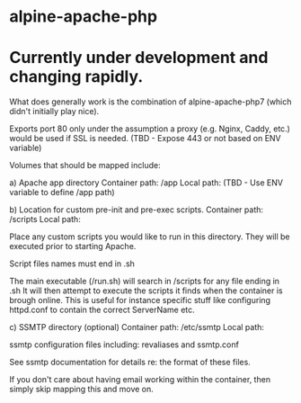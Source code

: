 # alpine-apache-php

<h1>Currently under development and changing rapidly.</h1>

What does generally work is the combination of alpine-apache-php7 (which didn't initially play nice).

Exports port 80 only under the assumption a proxy (e.g. Nginx, Caddy, etc.) would be used if SSL is needed.
(TBD - Expose 443 or not based on ENV variable)

Volumes that should be mapped include:

a) Apache app directory
   Container path: /app
   Local path: <myapp-dir>
   (TBD - Use ENV variable to define /app path)

b) Location for custom pre-init and pre-exec scripts.
   Container path: /scripts
   Local path:<myscripts-dir>
   
   Place any custom scripts you would like to run in this directory.  They will be executed prior to starting Apache.
   
   Script files names must end in .sh
   
   The main executable (/run.sh) will search in /scripts for any file ending in .sh
   It will then attempt to execute the scripts it finds when the container is brough online.  This is useful
   for instance specific stuff like configuring httpd.conf to contain the correct ServerName etc.

c) SSMTP directory (optional)
   Container path: /etc/ssmtp
   Local path:<myssmtp-dir>
   
   ssmtp configuration files including: revaliases  and  ssmtp.conf
   
   See ssmtp documentation for details re: the format of these files.
   
   If you don't care about having email working within the container, then
   simply skip mapping this and move on.
   
   

